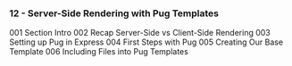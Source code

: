 ### 12 - Server-Side Rendering with Pug Templates
001 Section Intro
002 Recap Server-Side vs Client-Side Rendering
003 Setting up Pug in Express
004 First Steps with Pug
005 Creating Our Base Template
006 Including Files into Pug Templates